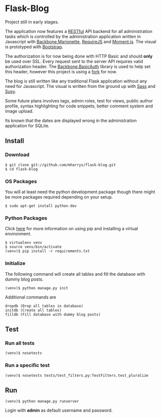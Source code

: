 # Flask-Blog

Project still in early stages. 

The application now features a [RESTful](https://en.wikipedia.org/wiki/Representational_state_transfer) API backend for all administration tasks which is controlled by the administration application written in Javascript with [Backbone.Marionette](http://marionettejs.com), [RequireJS](http://requirejs.org) and [Moment.js](http://momentjs.com). The visual is prototyped with [Bootstrap](http://twitter.github.io/bootstrap).

The authorization is for now being done with HTTP Basic and should **only** be used over SSL. Every request sent to the server API requires valid authorization header. The [Backbone.BasicAuth](https://github.com/fiznool/backbone.basicauth) library is used to help set this header, however this project is using a [fork](https://github.com/mharrys/backbone.basicauth) for now.

The blog is still written like any traditional Flask application without any need for Javascript. The visual is written from the ground up with [Sass](http://sass-lang.com) and [Susy](http://susy.oddbird.net).

Some future plans involves tags, admin roles, test for views, public author profile, syntax highlighting for code snippets, better comment system and image upload.

Its known that the dates are displayed wrong in the administration application for SQLite.

## Install

### Download

    $ git clone git://github.com/mharrys/flask-blog.git
    $ cd flask-blog
    
### OS Packages

You will at least need the python development package though there might be more packages required depending on your setup.

    $ sudo apt-get install python-dev

### Python Packages

Click [here](http://www.pip-installer.org/en/latest/index.html) for more information on using pip and installing a virtual environment.

    $ virtualenv venv
    $ source venv/bin/activate
    (venv)$ pip install -r requirements.txt

### Initialize

The following command will create all tables and fill the database with dummy blog posts.

    (venv)$ python manage.py init

Additional commands are

    dropdb (Drop all tables in database)
    initdb (Create all tables)
    filldb (Fill database with dummy blog posts)

## Test

### Run all tests
    (venv)$ nosetests

### Run a specific test
    (venv)$ nosetests tests/test_filters.py:TestFilters.test_pluralize

## Run

    (venv)$ python manage.py runserver

Login with **admin** as default username and password.

